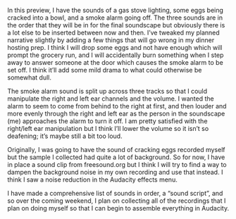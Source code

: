 In this preview, I have the sounds of a gas stove lighting, some eggs being cracked into a bowl, and a smoke alarm going off. The three sounds are in the order that they will be in for the final soundscape but obviously there is a lot else to be inserted between now and then. I’ve tweaked my planned narrative slightly by adding a few things that will go wrong in my dinner hosting prep. I think I will drop some eggs and not have enough which will prompt the grocery run, and I will accidentally burn something when I step away to answer someone at the door which causes the smoke alarm to be set off. I think it’ll add some mild drama to what could otherwise be somewhat dull.

The smoke alarm sound is split up across three tracks so that I could manipulate the right and left ear channels and the volume. I wanted the alarm to seem to come from behind to the right at first, and then louder and more evenly through the right and left ear as the person in the soundscape (me) approaches the alarm to turn it off. I am pretty satisfied with the right/left ear manipulation but I think I’ll lower the volume so it isn’t so deafening; it’s maybe still a bit too loud.

Originally, I was going to have the sound of cracking eggs recorded myself but the sample I collected had quite a lot of background. So for now, I have in place a sound clip from freesound.org but I think I will try to find a way to dampen the background noise in my own recording and use that instead. I think I saw a noise reduction in the Audacity effects menu.

I have made a comprehensive list of sounds in order, a “sound script”, and so over the coming weekend, I plan on collecting all of the recordings that I plan on doing myself so that I can begin to assemble everything in Audacity.
